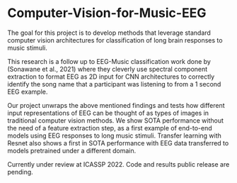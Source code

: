 # Computer-Vision-for-Music-EEG
The goal for this project is to develop methods that leverage standard computer vision architectures for classification of long brain responses to music stimuli. 

This research is a follow up to EEG-Music classification work done by (Sonawane et al., 2021) where they cleverly use spectral component extraction to format EEG as 2D input for CNN architectures to correctly identify the song name that a participant was listening to from a 1 second EEG example. 

Our project unwraps the above mentioned findings and tests how different input representations of EEG can be thought of as types of images in traditional computer vision methods. We show SOTA performance without the need of a feature extraction step, as a first example of end-to-end models using EEG responses to long music stimuli. Transfer learning with Resnet also shows a first in SOTA performance with EEG data transferred to models pretrained under a different domain.  

Currently under review at ICASSP 2022. Code and results public release are pending. 
